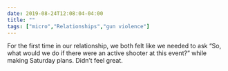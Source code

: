 ```yaml
---
date: 2019-08-24T12:08:04-04:00
title: ""
tags: ["micro","Relationships","gun violence"]
---
```

For the first time in our relationship, we both felt like we needed to ask “So, what would we do if there were an active shooter at this event?” while making Saturday plans. Didn’t feel great.

